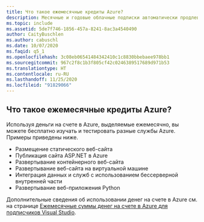 ```yaml
---
title: Что такое ежемесячные кредиты Azure?
description: Месячные и годовые облачные подписки автоматически продлеваются до тех пор, пока вы не отмените их. Таким образом, для продления подписки никаких действий с вашей стороны не требуется...
ms.topic: include
ms.assetid: 5de7f746-1856-457a-8241-8ac3a4540490
author: CaityBuschlen
ms.author: cabuschl
ms.date: 10/07/2020
ms.faqid: q5_1
ms.openlocfilehash: 3c08eb06541484342410c1c8830bbebaee978bb1
ms.sourcegitcommit: 967c2f8c1b3f805cf42c0246389517689d971b53
ms.translationtype: HT
ms.contentlocale: ru-RU
ms.lasthandoff: 11/25/2020
ms.locfileid: "91829066"
---
```

## <a name="what-are-the-monthly-azure-credits"></a>Что такое ежемесячные кредиты Azure?

Используя деньги на счете в Azure, выделяемые ежемесячно, вы можете бесплатно изучать и тестировать разные службы Azure.  Примеры приведены ниже. 
- Размещение статического веб-сайта
- Публикация сайта ASP.NET в Azure
- Развертывание контейнерного веб-сайта
- Развертывание веб-сайта на виртуальной машине
- Интеграция данных и служб с использованием бессерверной внутренней части
- Развертывание веб-приложения Python

Дополнительные сведения об использовании денег на счете в Azure см. на странице [Ежемесячные суммы денег на счете в Azure для подписчиков Visual Studio](https://azure.microsoft.com/pricing/member-offers/credit-for-visual-studio-subscribers/).
